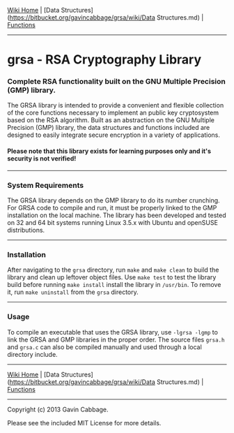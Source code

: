 [Wiki Home](https://bitbucket.org/gavincabbage/grsa/wiki/Home.md) | [Data Structures](https://bitbucket.org/gavincabbage/grsa/wiki/Data Structures.md) | [Functions](https://bitbucket.org/gavincabbage/grsa/wiki/Functions.md)

---

# grsa - RSA Cryptography Library

### Complete RSA functionality built on the GNU Multiple Precision (GMP) library.

The GRSA library is intended to provide a convenient and flexible collection of the core functions necessary to implement an
public key cryptosystem based on the RSA algorithm. Built as an abstraction on the GNU Multiple Precision (GMP) library, the
data structures and functions included are designed to easily integrate secure encryption in a variety of applications.

#### Please note that this library exists for learning purposes only and it's security is not verified!

---

### System Requirements

The GRSA library depends on the GMP library to do its number crunching. For GRSA code to compile and run, it must be properly
linked to the GMP installation on the local machine. The library has been developed and tested on 32 and 64 bit systems 
running Linux 3.5.x with Ubuntu and openSUSE distributions. 

---

### Installation

After navigating to the `grsa` directory, run `make` and `make clean` to build the library and clean up leftover object files.
Use `make test` to test the library build before running `make install` install the library in `/usr/bin`. To remove it, 
run `make uninstall` from the `grsa` directory. 

---

### Usage

To compile an executable that uses the GRSA library, use `-lgrsa -lgmp` to link the GRSA and GMP libraries in the proper
order. The source files `grsa.h` and `grsa.c` can also be compiled manually and used through a local directory include.

---

[Wiki Home](https://bitbucket.org/gavincabbage/grsa/wiki/Home.md) | [Data Structures](https://bitbucket.org/gavincabbage/grsa/wiki/Data Structures.md) | [Functions](https://bitbucket.org/gavincabbage/grsa/wiki/Functions.md)

---

Copyright (c) 2013 Gavin Cabbage. 

Please see the included MIT License for more details.
